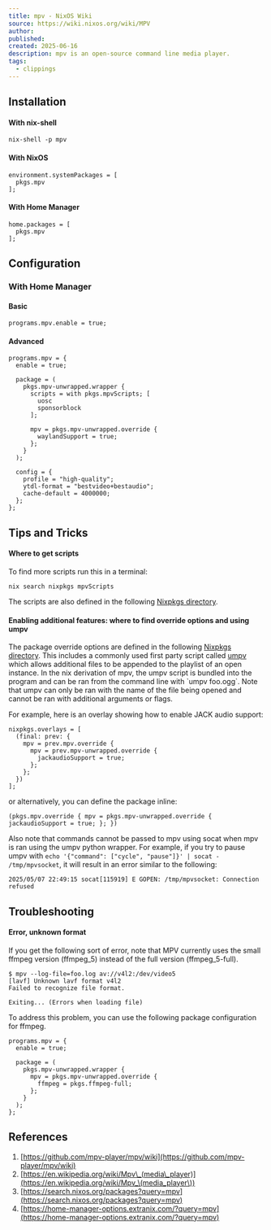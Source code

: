 ```yaml
---
title: mpv - NixOS Wiki
source: https://wiki.nixos.org/wiki/MPV
author: 
published: 
created: 2025-06-16
description: mpv is an open-source command line media player.
tags:
  - clippings
---
```

## Installation

#### With nix-shell

```
nix-shell -p mpv
```

#### With NixOS

```
environment.systemPackages = [
  pkgs.mpv
];
```

#### With Home Manager

```
home.packages = [ 
  pkgs.mpv 
];
```

## Configuration

### With Home Manager

#### Basic

```
programs.mpv.enable = true;
```

#### Advanced

```
programs.mpv = {
  enable = true;

  package = (
    pkgs.mpv-unwrapped.wrapper {
      scripts = with pkgs.mpvScripts; [
        uosc
        sponsorblock
      ];

      mpv = pkgs.mpv-unwrapped.override {
        waylandSupport = true;
      };
    }
  );

  config = {
    profile = "high-quality";
    ytdl-format = "bestvideo+bestaudio";
    cache-default = 4000000;
  };
};
```

## Tips and Tricks

#### Where to get scripts

To find more scripts run this in a terminal:

```
nix search nixpkgs mpvScripts
```

The scripts are also defined in the following [Nixpkgs directory](https://github.com/NixOS/nixpkgs/tree/master/pkgs/applications/video/mpv/scripts).

#### Enabling additional features: where to find override options and using umpv

The package override options are defined in the following [Nixpkgs directory](https://github.com/NixOS/nixpkgs/blob/master/pkgs/applications/video/mpv/default.nix). This includes a commonly used first party script called [umpv](https://github.com/mpv-player/mpv/blob/master/TOOLS/umpv) which allows additional files to be appended to the playlist of an open instance. In the nix derivation of mpv, the umpv script is bundled into the program and can be ran from the command line with \`umpv foo.ogg\`. Note that umpv can only be ran with the name of the file being opened and cannot be ran with additional arguments or flags.

For example, here is an overlay showing how to enable JACK audio support:

```
nixpkgs.overlays = [
  (final: prev: {
    mpv = prev.mpv.override {
      mpv = prev.mpv-unwrapped.override {
        jackaudioSupport = true;
      };
    };
  })
];
```

or alternatively, you can define the package inline:

```
(pkgs.mpv.override { mpv = pkgs.mpv-unwrapped.override { jackaudioSupport = true; }; })
```

Also note that commands cannot be passed to mpv using socat when mpv is ran using the umpv python wrapper. For example, if you try to pause umpv with `echo '{"command": ["cycle", "pause"]}' | socat - /tmp/mpvsocket`, it will result in an error similar to the following:

```
2025/05/07 22:49:15 socat[115919] E GOPEN: /tmp/mpvsocket: Connection refused
```

## Troubleshooting

#### Error, unknown format

If you get the following sort of error, note that MPV currently uses the small ffmpeg version (ffmpeg\_5) instead of the full version (ffmpeg\_5-full).

```
$ mpv --log-file=foo.log av://v4l2:/dev/video5
[lavf] Unknown lavf format v4l2
Failed to recognize file format.

Exiting... (Errors when loading file)
```

To address this problem, you can use the following package configuration for ffmpeg.

```
programs.mpv = {
  enable = true;

  package = (
    pkgs.mpv-unwrapped.wrapper {
      mpv = pkgs.mpv-unwrapped.override {
        ffmpeg = pkgs.ffmpeg-full;
      };
    }
  );
};
```

## References

1. [https://github.com/mpv-player/mpv/wiki](https://github.com/mpv-player/mpv/wiki)
2. [https://en.wikipedia.org/wiki/Mpv\_(media\_player)](https://en.wikipedia.org/wiki/Mpv_\(media_player\))
3. [https://search.nixos.org/packages?query=mpv](https://search.nixos.org/packages?query=mpv)
4. [https://home-manager-options.extranix.com/?query=mpv](https://home-manager-options.extranix.com/?query=mpv)